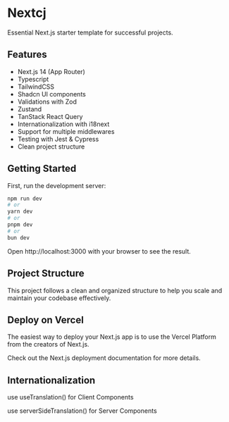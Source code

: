 # Nextcj

Essential Next.js starter template for successful projects.

## Features

- Next.js 14 (App Router)
- Typescript
- TailwindCSS
- Shadcn UI components
- Validations with Zod
- Zustand
- TanStack React Query
- Internationalization with i18next
- Support for multiple middlewares
- Testing with Jest & Cypress
- Clean project structure

## Getting Started

First, run the development server:

```bash
npm run dev
# or
yarn dev
# or
pnpm dev
# or
bun dev
```

Open http://localhost:3000 with your browser to see the result.

## Project Structure
This project follows a clean and organized structure to help you scale and maintain your codebase effectively.

## Deploy on Vercel
The easiest way to deploy your Next.js app is to use the Vercel Platform from the creators of Next.js.

Check out the Next.js deployment documentation for more details.

## Internationalization

<p>use useTranslation() for Client Components</p>
<p>use serverSideTranslation() for Server Components</p>
